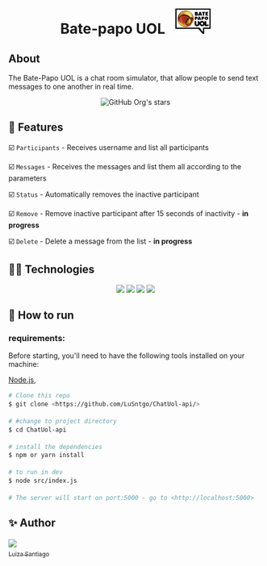 <h1 align="center"> Bate-papo UOL   &nbsp  
<img height="50px" src="./logo.png">
</h1>

## About

The Bate-Papo UOL is a chat room simulator, that allow people to send text messages to one another in real time.

<div align="center">

![GitHub Org's stars](https://img.shields.io/github/stars/lusntgo?style=social)

</div>

## :hammer: Features

:ballot_box_with_check: `Participants` - Receives username and list all participants

:ballot_box_with_check: `Messages` - Receives the messages and list them all according to the parameters

:ballot_box_with_check: `Status` - Automatically removes the inactive participant

:ballot_box_with_check: `Remove` - Remove inactive participant after 15 seconds of inactivity - **in progress**

:ballot_box_with_check: `Delete` - Delete a message from the list - **in progress**

## :woman_technologist: Technologies

<p align="center">
<img src="https://img.shields.io/badge/JavaScript-F7DF1E?style=for-the-badge&logo=javascript&logoColor=black" />
<img src="https://img.shields.io/badge/Node.js-43853D?style=for-the-badge&logo=node.js&logoColor=white" />
<img src="https://img.shields.io/badge/Express-000000?style=for-the-badge&logo=express&logoColor=white" />
<img src="https://img.shields.io/badge/MongoDB-4EA94B?style=for-the-badge&logo=mongodb&logoColor=white" />

</p>

## :tada: How to run

### requirements:

Before starting, you'll need to have the following tools installed on your machine:

[Node.js](https://nodejs.org/en/),

```bash
# Clone this repo
$ git clone <https://github.com/LuSntgo/ChatUol-api/>

# #change to project directory
$ cd ChatUol-api

# install the dependencies
$ npm or yarn install

# to run in dev
$ node src/index.js

# The server will start on port:5000 - go to <http://localhost:5000>
```

## :sparkles: Author

[<img align="center" src="https://avatars.githubusercontent.com/lusntgo" width=115><br><sub>Luiza Santiago</sub>](https://github.com/lusntgo)
